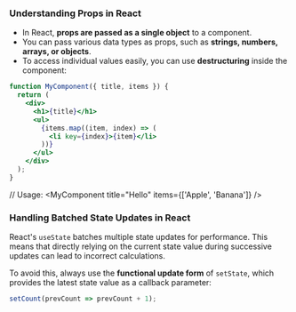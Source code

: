 ### Understanding Props in React

- In React, **props are passed as a single object** to a component.  
- You can pass various data types as props, such as **strings, numbers, arrays, or objects**.  
- To access individual values easily, you can use **destructuring** inside the component:

```jsx
function MyComponent({ title, items }) {
  return (
    <div>
      <h1>{title}</h1>
      <ul>
        {items.map((item, index) => (
          <li key={index}>{item}</li>
        ))}
      </ul>
    </div>
  );
}
```

// Usage:
<MyComponent title="Hello" items={['Apple', 'Banana']} />


### Handling Batched State Updates in React

React's `useState` batches multiple state updates for performance. This means that directly relying on the current state value during successive updates can lead to incorrect calculations.  

To avoid this, always use the **functional update form** of `setState`, which provides the latest state value as a callback parameter:

```jsx
setCount(prevCount => prevCount + 1);
